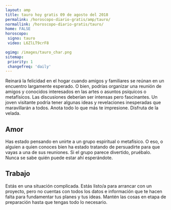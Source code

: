 ```yaml
---
layout: amp
title: tauro hoy gratis 09 de agosto del 2018 
permalink: /horoscopo-diario-gratis/amp/tauro/
normallink: /horoscopo-diario-gratis/tauro/
home: FALSE
horoscopo:
 signo: tauro
 video: L6ZlLT9crF8

ogimg: /images/tauro_char.png
sitemap:
 priority: 1
 changefreq: 'daily'
---
```



Reinará la felicidad en el hogar cuando amigos y familiares se reúnan en un encuentro largamente esperado. O bien, podrías organizar una reunión de amigos y conocidos interesados en las artes o asuntos psíquicos o metafísicos. Las discusiones deberían ser intensas pero fascinantes. Un joven visitante podría tener algunas ideas y revelaciones inesperadas que maravillarán a todos. Anota todo lo que más te impresione. Disfruta de la velada.

## Amor

Has estado pensando en unirte a un grupo espiritual o metafísico. O eso, o alguien a quien conoces bien ha estado tratando de persuadirte para que vayas a una de sus reuniones. Si el grupo parece divertido, pruébalo. Nunca se sabe quién puede estar ahí esperándote.

## Trabajo

Estás en una situación complicada. Estás listo/a para arrancar con un proyecto, pero no cuentas con todos los datos e información que te hacen falta para fundamentar tus planes y tus ideas. Mantén las cosas en etapa de preparación hasta que tengas todo lo necesario.